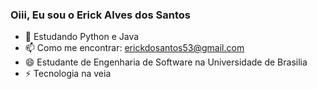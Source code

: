 ### Oiii, Eu sou o Erick Alves dos Santos 

- 🌱 Estudando Python e Java 
- 📫 Como me encontrar: erickdosantos53@gmail.com
- 😄 Estudante de Engenharia de Software na Universidade de Brasilia
- ⚡ Tecnologia na veia 
